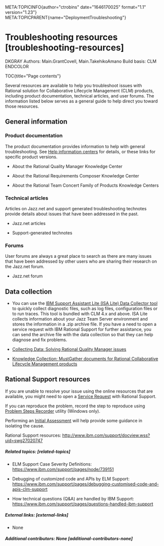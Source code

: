 META:TOPICINFO{author="ctrobins" date="1646170025" format="1.1"
version="1.23"} META:TOPICPARENT{name="DeploymentTroubleshooting"}

# Troubleshooting resources [troubleshooting-resources]

DKGRAY Authors: Main.GrantCovell, Main.TakehikoAmano Build basis: CLM
ENDCOLOR

TOC{title="Page contents"}

Several resources are available to help you troubleshoot issues with
Rational solution for Collaborative Lifecycle Management (CLM) products,
including product documentation, technical articles, and user forums.
The information listed below serves as a general guide to help direct
you toward those resources.

## General information

### Product documentation

The product documentation provides information to help with general
troubleshooting. See [Help information centers](InformationCenter) for
details, or these links for specific product versions.

-   About the Rational Quality Manager Knowledge Center

<!-- -->

-   About the Rational Requirements Composer Knowledge Center

<!-- -->

-   About the Rational Team Concert Family of Products Knowledge Centers

### Technical articles

Articles on Jazz.net and support generated troubleshooting technotes
provide details about issues that have been addressed in the past.

-   Jazz.net articles

<!-- -->

-   Support-generated technotes

### Forums

User forums are always a great place to search as there are many issues
that have been addressed by other users who are sharing their research
on the Jazz.net forum.

-   Jazz.net forum

## Data collection

-   You can use the [IBM Support Assistant Lite (ISA Lite) Data
    Collector
    tool](https://jazz.net/help-dev/clm/index.jsp?re=1&topic=/com.ibm.team.concert.doc/topics/t_using_the_isal.html)
    to quickly collect diagnostic files, such as log files,
    configuration files or to run traces. This tool is bundled with CLM
    4.x and above. ISA Lite collects information about your Jazz Team
    Server environment and stores the information in a .zip archive
    file. If you have a need to open a service request with IBM Rational
    Support for further assistance, you can send the archive file with
    the data collection so that they can help diagnose and fix problems.

<!-- -->

-   [Collecting Data: Solving Rational Quality Manager
    issues](http://www.ibm.com/support/docview.wss?uid=swg21409882)

<!-- -->

-   [Knowledge Collection: MustGather documents for Rational
    Collaborative Lifecycle Management
    products](http://www.ibm.com/support/docview.wss?uid=swg21634706)

## Rational Support resources

If you are unable to resolve your issue using the online resources that
are available, you might need to open a [Service
Request](https://www.ibm.com/support/servicerequest) with Rational
Support.

If you can reproduce the problem, record the step to reproduce using
[Problem Steps Recorder](GuideForPSR) utility (Windows only).

Performing an [Initial Assessment](HowToStartATroubleshootingAssessment)
will help provide some guidance in isolating the cause.

Rational Support resources:
<http://www.ibm.com/support/docview.wss?uid=swg27020747>

##### Related topics: [related-topics]

-   ELM Support Case Severity Definitions:
    <https://www.ibm.com/support/pages/node/739151>

<!-- -->

-   Debugging of customized code and APIs by ELM Support:
    <https://www.ibm.com/support/pages/debugging-customised-code-and-apis-clm-support>

<!-- -->

-   How technical questions (Q&A) are handled by IBM Support:
    <https://www.ibm.com/support/pages/questions-handled-ibm-support>

##### External links: [external-links]

-   None

##### Additional contributors: None [additional-contributors-none]
